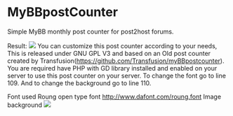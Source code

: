 # MyBBpostCounter
Simple MyBB monthly post counter for post2host forums.

Result: ![](https://p4v.trk1.pw/count/?uid=224)
You can customize this post counter according to your needs, This is released under GNU GPL V3 and based on an Old post counter created by Transfusion(https://github.com/Transfusion/myBBpostcounter).
You are required have PHP with GD library installed and enabled on your server to use this post counter on your server.
To change the font go to line 109.
And to change the background go to line 110.

Font used Roung open type font http://www.dafont.com/roung.font
Image background ![](https://cloud.githubusercontent.com/assets/14052923/15786249/4d41d0d8-29d9-11e6-8142-13a29dfface2.png)
